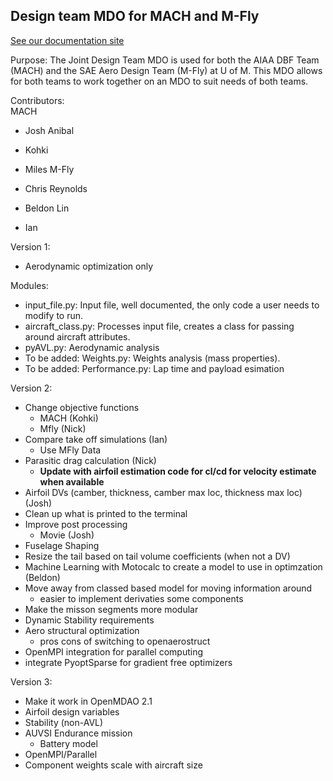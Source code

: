 ## Design team MDO for MACH and M-Fly

[See our documentation site](https://www.google.com "Documentation Site!")

Purpose: The Joint Design Team MDO is used for both the AIAA DBF Team (MACH) and the SAE Aero Design Team (M-Fly) at U of M. 
This MDO allows for both teams to work together on an MDO to suit needs of both teams.



Contributors:  
MACH  

- Josh Anibal 
- Kohki
- Miles
M-Fly  

- Chris Reynolds 
- Beldon Lin
- Ian 


Version 1:
- Aerodynamic optimization only 

Modules:
- input_file.py: Input file, well documented, the only code a user needs to modify to run.
- aircraft_class.py: Processes input file, creates a class for passing around aircraft attributes.
- pyAVL.py: Aerodynamic analysis
- To be added: Weights.py: Weights analysis (mass properties).
- To be added: Performance.py: Lap time and payload esimation



Version 2:


- Change objective functions
	- MACH (Kohki)
	- Mfly (Nick)
- Compare take off simulations (Ian)
	- Use MFly Data
- Parasitic drag calculation (Nick)
	- **Update with airfoil estimation code for cl/cd for velocity estimate when available**
- Airfoil DVs (camber, thickness, camber max loc, thickness max loc) (Josh)
- Clean up what is printed to the terminal 
- Improve post processing
	- Movie (Josh)
- Fuselage Shaping
- Resize the tail based on tail volume coefficients (when not a DV)
- Machine Learning with Motocalc to create a model to use in optimzation (Beldon)
- Move away from classed based model for moving information around 
	- easier to implement derivaties some components
- Make the misson segments more modular 
- Dynamic Stability requirements 
- Aero structural optimization 
	- pros cons of switching to openaerostruct 
- OpenMPI integration for parallel computing 
- integrate PyoptSparse for gradient free optimizers 

Version 3:
- Make it work in OpenMDAO 2.1
- Airfoil design variables
- Stability (non-AVL)
- AUVSI Endurance mission
	- Battery model
- OpenMPI/Parallel
- Component weights scale with aircraft size



